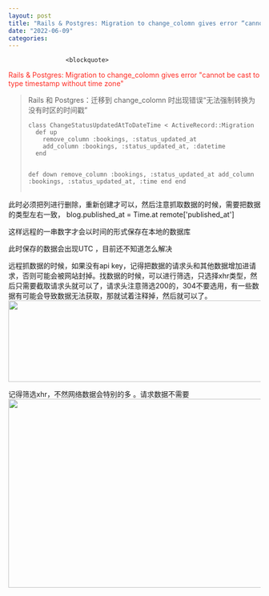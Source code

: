 ```yaml
---
layout: post
title: "Rails & Postgres: Migration to change_colomn gives error “cannot be cast to type timestamp without t"
date: "2022-06-09"
categories: 
---
```


                    <blockquote> 
 <p><span style="color:#fe2c24;">Rails &amp; Postgres: Migration to change_colomn gives error "cannot be cast to type timestamp without time zone"</span></p> 
</blockquote> 
<blockquote> 
 <p>Rails 和 Postgres：迁移到 change_colomn 时出现错误“无法强制转换为没有时区的时间戳”</p> 
 <pre><code>class ChangeStatusUpdatedAtToDateTime &lt; ActiveRecord::Migration
  def up
    remove_column :bookings, :status_updated_at
    add_column :bookings, :status_updated_at, :datetime
  end

  def down
    remove_column :bookings, :status_updated_at
    add_column :bookings, :status_updated_at, :time
  end
end</code></pre> 
</blockquote> 
<p>此时必须把列进行删除，重新创建才可以，然后注意抓取数据的时候，需要把数据的类型左右一致， blog.published_at = Time.at remote['published_at']</p> 
<p>这样远程的一串数字才会以时间的形式保存在本地的数据库</p> 
<p>此时保存的数据会出现UTC ，目前还不知道怎么解决</p> 
<p>远程抓数据的时候，如果没有api key，记得把数据的请求头和其他数据增加进请求，否则可能会被网站封掉。找数据的时候，可以进行筛选，只选择xhr类型，然后只需要截取请求头就可以了，请求头注意筛选200的，304不要选用，有一些数据有可能会导致数据无法获取，那就试着注释掉，然后就可以了。<img alt="" height="162" src="https://img-blog.csdnimg.cn/d47c76adeed94abb891b7772799c9fc4.png" width="1200"></p> 
<p>记得筛选xhr，不然网络数据会特别的多 。请求数据不需要<img alt="" height="376" src="https://img-blog.csdnimg.cn/51a440da698b4c6db8540a92d97b29eb.png" width="710"></p> 
<p> </p> 
<p></p>
                
